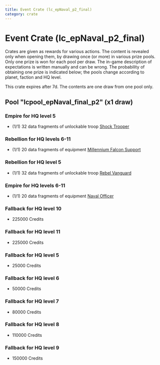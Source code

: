 ```yaml
---
title: Event Crate (lc_epNaval_p2_final)
category: crate
---
```


# Event Crate (lc_epNaval_p2_final)

Crates are given as rewards for various actions. The content is revealed only when opening them, by drawing once (or more) in various prize pools. Only one prize is won for each pool per draw. The in-game description of expectations is written manually and can be wrong. The probability of obtaining one prize is indicated below; the pools change according to planet, faction and HQ level.

This crate expires after 7d. The contents are one draw from one pool only.

## Pool "lcpool_epNaval_final_p2" (x1 draw)

### Empire for HQ level 5

  * (1/1) 32 data fragments of unlockable troop [Shock Trooper](Shock)

### Rebellion for HQ levels 6-11

  * (1/1) 20 data fragments of equipment [Millennium Falcon Support](eqpRebelChewie)

### Rebellion for HQ level 5

  * (1/1) 32 data fragments of unlockable troop [Rebel Vanguard](Vanguard)

### Empire for HQ levels 6-11

  * (1/1) 20 data fragments of equipment [Naval Officer](eqpEmpireNavalOfficer)

### Fallback for HQ level 10

  * 225000 Credits

### Fallback for HQ level 11

  * 225000 Credits

### Fallback for HQ level 5

  * 25000 Credits

### Fallback for HQ level 6

  * 50000 Credits

### Fallback for HQ level 7

  * 80000 Credits

### Fallback for HQ level 8

  * 110000 Credits

### Fallback for HQ level 9

  * 150000 Credits